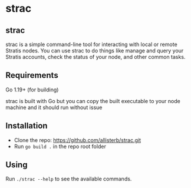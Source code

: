 # strac

## strac
strac is a simple command-line tool for interacting with local or remote Stratis nodes. You can use strac to do things like manage and query your Stratis accounts, check the status of your node, and other common tasks. 

## Requirements
Go 1.19+ (for building)

strac is built with Go but you can copy the built executable to your node machine and it should run without issue

## Installation
* Clone the repo: https://github.com/allisterb/strac.git
* Run `go build .` in the repo root folder

## Using
Run `./strac --help` to see the available commands.
